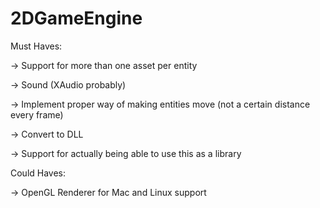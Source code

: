 # 2DGameEngine

Must Haves:

-> Support for more than one asset per entity

-> Sound (XAudio probably)

-> Implement proper way of making entities move (not a certain distance every frame)

-> Convert to DLL

-> Support for actually being able to use this as a library

Could Haves:

-> OpenGL Renderer for Mac and Linux support
